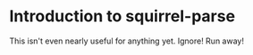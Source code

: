 # Introduction to squirrel-parse

This isn't even nearly useful for anything yet. Ignore! Run away!
